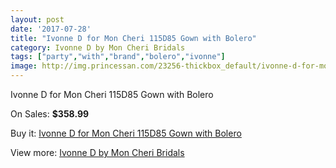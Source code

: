 ```yaml
---
layout: post
date: '2017-07-28'
title: "Ivonne D for Mon Cheri 115D85 Gown with Bolero"
category: Ivonne D by Mon Cheri Bridals
tags: ["party","with","brand","bolero","ivonne"]
image: http://img.princessan.com/23256-thickbox_default/ivonne-d-for-mon-cheri-115d85-gown-with-bolero.jpg
---
```

Ivonne D for Mon Cheri 115D85 Gown with Bolero

On Sales: **$358.99**
<a href="https://www.princessan.com/en/10546-ivonne-d-for-mon-cheri-115d85-gown-with-bolero.html"><amp-img layout="responsive" width="600" height="600" src="//img.princessan.com/23256-thickbox_default/ivonne-d-for-mon-cheri-115d85-gown-with-bolero.jpg" alt="Ivonne D for Mon Cheri 115D85 Gown with Bolero 0" /></a>
<a href="https://www.princessan.com/en/10546-ivonne-d-for-mon-cheri-115d85-gown-with-bolero.html"><amp-img layout="responsive" width="600" height="600" src="//img.princessan.com/23258-thickbox_default/ivonne-d-for-mon-cheri-115d85-gown-with-bolero.jpg" alt="Ivonne D for Mon Cheri 115D85 Gown with Bolero 1" /></a>
<a href="https://www.princessan.com/en/10546-ivonne-d-for-mon-cheri-115d85-gown-with-bolero.html"><amp-img layout="responsive" width="600" height="600" src="//img.princessan.com/23257-thickbox_default/ivonne-d-for-mon-cheri-115d85-gown-with-bolero.jpg" alt="Ivonne D for Mon Cheri 115D85 Gown with Bolero 2" /></a>

Buy it: [Ivonne D for Mon Cheri 115D85 Gown with Bolero](https://www.princessan.com/en/10546-ivonne-d-for-mon-cheri-115d85-gown-with-bolero.html "Ivonne D for Mon Cheri 115D85 Gown with Bolero")

View more: [Ivonne D by Mon Cheri Bridals](https://www.princessan.com/en/81- "Ivonne D by Mon Cheri Bridals")